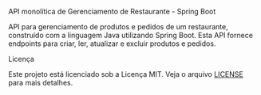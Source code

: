 API monolítica de Gerenciamento de Restaurante - Spring Boot

API para gerenciamento de produtos e pedidos de um restaurante, construído com a linguagem Java utilizando Spring Boot. Esta API fornece endpoints para criar, ler, atualizar e excluir produtos e pedidos.

Licença

Este projeto está licenciado sob a Licença MIT. Veja o arquivo [LICENSE](./LICENSE) para mais detalhes.
